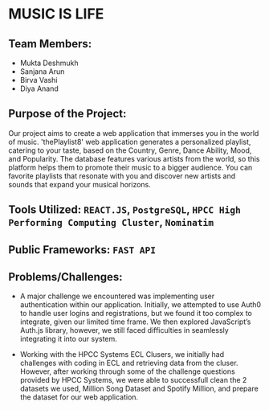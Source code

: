 # MUSIC IS LIFE

## Team Members: 
* Mukta Deshmukh
* Sanjana Arun
* Birva Vashi
* Diya Anand

## Purpose of the Project: 
Our project aims to create a web application that immerses you in the world of music. 'thePlaylist8' web application generates a personalized playlist, catering to your taste, based on the Country, Genre, Dance Ability, Mood, and Popularity. The database features various artists from the world, so this platform helps them to promote their music to a bigger audience. You can favorite playlists that resonate with you and discover new artists and sounds that expand your musical horizons.

## Tools Utilized: `REACT.JS`, `PostgreSQL`, `HPCC High Performing Computing Cluster`, `Nominatim`

## Public Frameworks:  `FAST API`

## Problems/Challenges: 
* A major challenge we encountered was implementing user authentication within our application. Initially, we attempted to use Auth0 to handle user logins and registrations, but we found it too complex to integrate, given our limited time frame. We then explored JavaScript’s Auth.js library, however, we still faced difficulties in seamlessly integrating it into our system.

* Working with the HPCC Systems ECL Clusers, we initially had challenges with coding in ECL and retrieving data from the cluser. However, after working through some of the challenge questions provided by HPCC Systems, we were able to successfull clean the 2 datasets we used, Million Song Dataset and Spotify Million, and prepare the dataset for our web application. 

